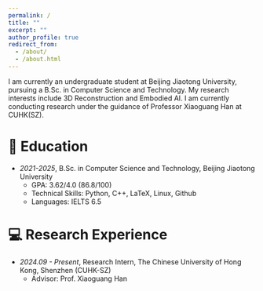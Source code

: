 ```yaml
---
permalink: /
title: ""
excerpt: ""
author_profile: true
redirect_from: 
  - /about/
  - /about.html
---
```


<!-- Google Scholar Stats - Commented out as not needed yet
{% if site.google_scholar_stats_use_cdn %}
{% assign gsDataBaseUrl = "https://cdn.jsdelivr.net/gh/" | append: site.repository | append: "@" %}
{% else %}
{% assign gsDataBaseUrl = "https://raw.githubusercontent.com/" | append: site.repository | append: "/" %}
{% endif %}
{% assign url = gsDataBaseUrl | append: "google-scholar-stats/gs_data_shieldsio.json" %}
-->

<span class='anchor' id='about-me'></span>

I am currently an undergraduate student at Beijing Jiaotong University, pursuing a B.Sc. in Computer Science and Technology. My research interests include 3D Reconstruction and Embodied AI. I am currently conducting research under the guidance of Professor Xiaoguang Han at CUHK(SZ).

<!-- # 🔥 News
- *2022.02*: &nbsp;🎉🎉 Lorem ipsum dolor sit amet
- *2022.02*: &nbsp;🎉🎉 Lorem ipsum dolor sit amet -->

<!-- # 📝 Publications 

<div class='paper-box'><div class='paper-box-image'><div><div class="badge">CVPR 2016</div><img src='images/500x300.png' alt="sym" width="100%"></div></div>
<div class='paper-box-text' markdown="1">

[Deep Residual Learning for Image Recognition](https://openaccess.thecvf.com/content_cvpr_2016/papers/He_Deep_Residual_Learning_CVPR_2016_paper.pdf)

**Kaiming He**, Xiangyu Zhang, Shaoqing Ren, Jian Sun

[**Project**](https://scholar.google.com/citations?view_op=view_citation&hl=zh-CN&user=DhtAFkwAAAAJ&citation_for_view=DhtAFkwAAAAJ:ALROH1vI_8AC) <strong><span class='show_paper_citations' data='DhtAFkwAAAAJ:ALROH1vI_8AC'></span></strong>
- Lorem ipsum dolor sit amet, consectetur adipiscing elit. 
</div>
</div> -->

<!-- # 🎖 Honors and Awards
- *2021.10* Lorem ipsum dolor sit amet
- *2021.09* Lorem ipsum dolor sit amet -->

# 📖 Education
- *2021-2025*, B.Sc. in Computer Science and Technology, Beijing Jiaotong University
  - GPA: 3.62/4.0 (86.8/100)
  - Technical Skills: Python, C++, LaTeX, Linux, Github
  - Languages: IELTS 6.5

<!-- # 💬 Invited Talks
- *2021.06*, Lorem ipsum dolor sit amet
- *2021.03*, Lorem ipsum dolor sit amet \| [\[video\]](https://github.com/) -->

# 💻 Research Experience
- *2024.09 - Present*, Research Intern, The Chinese University of Hong Kong, Shenzhen (CUHK-SZ)
  - Advisor: Prof. Xiaoguang Han